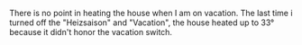 There is no point in heating the house when I am on vacation. The last time i turned off the "Heizsaison" and "Vacation", the house heated up to 33° because it didn't honor the vacation switch.
